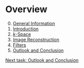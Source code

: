 # Overview

0) [General Information](../checklist)
1) [Introduction](../introduction)
2) [*k*-Space](../kspace)
3) [Image Reconstruction](../fftshift)
4) [Filters](../filters)
5) [Outlook and Conclusion](../conclusion)


[Next task: Outlook and Conclusion](../conclusion)
